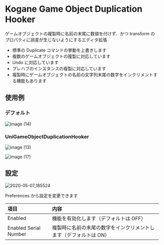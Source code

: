 # Kogane Game Object Duplication Hooker

ゲームオブジェクトの複製時に名前の末尾に数値を付けず、かつ transform のプロパティに誤差が生じないようにするエディタ拡張

* 標準の Duplicate コマンドの挙動を上書きします
* 複数のゲームオブジェクトの複製に対応しています
* Undo に対応しています
* プレハブのインスタンスの複製に対応しています
* 複製時にゲームオブジェクトの名前の文字列末尾の数字をインクリメントする機能もあります

## 使用例

### デフォルト

![image (14)](https://user-images.githubusercontent.com/61863367/81248830-393c5b00-9058-11ea-97d4-cd6f367a5e14.gif)

### UniGameObjectDuplicationHooker

![image (13)](https://user-images.githubusercontent.com/61863367/81248837-3b9eb500-9058-11ea-909a-c92f2d94d1ab.gif)

![image (17)](https://user-images.githubusercontent.com/61863367/81280999-4119f080-9094-11ea-9332-b99a92b669fc.gif)

## 設定

![2020-05-07_185524](https://user-images.githubusercontent.com/61863367/81281094-5db62880-9094-11ea-8633-0ba6ed0a34e5.png)

Preferences から設定を変更できます

|項目|内容|
|:--|:--|
|Enabled|機能を有効化します（デフォルトは OFF）|
|Enabled Serial Number|複製時に名前の末尾の数字をインクリメントします（デフォルトは ON）|